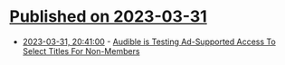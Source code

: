 # [Published on 2023-03-31](index.md)

* [2023-03-31, 20:41:00](https://entertainment.slashdot.org/story/23/03/31/1750215/audible-is-testing-ad-supported-access-to-select-titles-for-non-members?utm_source=rss1.0mainlinkanon&utm_medium=feed) - [Audible is Testing Ad-Supported Access To Select Titles For Non-Members](https://entertainment.slashdot.org/story/23/03/31/1750215/audible-is-testing-ad-supported-access-to-select-titles-for-non-members?utm_source=rss1.0mainlinkanon&utm_medium=feed)
